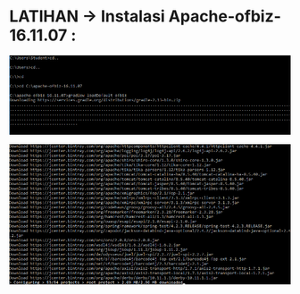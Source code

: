 LATIHAN -> Instalasi Apache-ofbiz-16.11.07 :
============================================

![alt text](https://github.com/trimariaas27/tekn-cloud-computing/blob/master/minggu-05/gambar1.png "u")

![alt text](https://github.com/trimariaas27/tekn-cloud-computing/blob/master/minggu-05/gambar2.png "u")